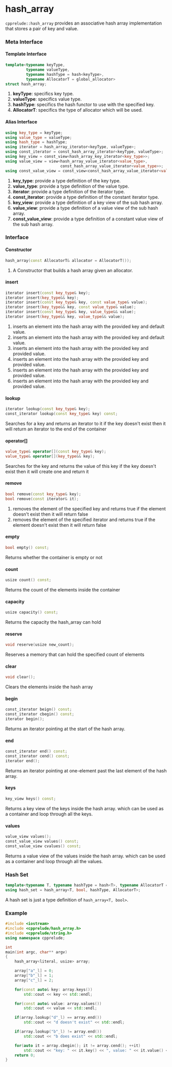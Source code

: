# hash_array

`cpprelude::hash_array` provides an associative hash array implementation that stores a pair of key and value.

### Meta Interface

#### Template Interface

```c++
template<typename keyType,
		 typename valueType,
		 typename hashType = hash<keyType>,
		 typename AllocatorT = global_allocator>
struct hash_array;
```

1. **keyType**: specifics key type.
2. **valueType**: specifics value type.
3. **hashType**: specifics the hash functor to use with the specified key.
4. **AllocatorT**: specifics the type of allocator which will be used.

#### Alias Interface

```C++
using key_type = keyType;
using value_type = valueType;
using hash_type = hashType;
using iterator = hash_array_iterator<keyType, valueType>;
using const_iterator = const_hash_array_iterator<keyType, valueType>;
using key_view = const_view<hash_array_key_iterator<key_type>>;
using value_view = view<hash_array_value_iterator<value_type>,
						const_hash_array_value_iterator<value_type>>;
using const_value_view = const_view<const_hash_array_value_iterator<value_type>>;
```

1. **key_type**: provide a type definition of the key type.
2. **value_type**: provide a type definition of the value type.
3. **iterator**: provide a type definition of the iterator type.
4. **const_iterator**: provide a type definition of the constant iterator type.
5. **key_view**: provide a type definition of a key view of the sub hash array.
6. **value_view**: provide a type definition of a value view of the sub hash array.
7. **const_value_view**: provide a type definition of a constant value view of the sub hash array.

### Interface
#### Constructor
```C++
hash_array(const AllocatorT& allocator = AllocatorT());
```

1. A Constructor that builds a hash array given an allocator.

#### insert

```C++
iterator insert(const key_type& key);
iterator insert(key_type&& key);
iterator insert(const key_type& key, const value_type& value);
iterator insert(key_type&& key, const value_type& value);
iterator insert(const key_type& key, value_type&& value);
iterator insert(key_type&& key, value_type&& value);
```

1. inserts an element into the hash array with the provided key and default value.
2. inserts an element into the hash array with the provided key and default value.
3. inserts an element into the hash array with the provided key and provided value.
4. inserts an element into the hash array with the provided key and provided value.
5. inserts an element into the hash array with the provided key and provided value.
6. inserts an element into the hash array with the provided key and provided value.

#### lookup

```C++
iterator lookup(const key_type& key);
const_iterator lookup(const key_type& key) const;
```

Searches for a key and returns an iterator to it if the key doesn't exist then it will return an iterator to the end of the container

#### operator[]

```C++
value_type& operator[](const key_type& key);
value_type& operator[](key_type&& key);
```

Searches for the key and returns the value of this key if the key doesn't exist then it will create one and return it

#### remove

```C++
bool remove(const key_type& key);
bool remove(const iterator& it);
```

1. removes the element of the specified key and returns true if the element doesn't exist then it will return false
2. removes the element of the specified iterator and returns true if the element doesn't exist then it will return false

#### empty

```C++
bool empty() const;
```

Returns whether the container is empty or not

#### count

```C++
usize count() const;
```

Returns the count of the elements inside the container

#### capacity

```C++
usize capacity() const;
```

Returns the capacity the hash_array can hold

#### reserve

```C++
void reserve(usize new_count);
```

Reserves a memory that can hold the specified count of elements

#### clear

```C++
void clear();
```

Clears the elements inside the hash array

#### begin

```C++
const_iterator beign() const;
const_iterator cbegin() const;
iterator begin();
```

Returns an iterator pointing at the start of the hash array.

#### end

```C++
const_iterator end() const;
const_iterator cend() const;
iterator end();
```

Returns an iterator pointing at one-element past the last element of the hash array.

#### keys

```C++
key_view keys() const;
```

Returns a key view of the keys inside the hash array. which can be used as a container and loop through all the keys.

#### values

```C++
value_view values();
const_value_view values() const;
const_value_view cvalues() const;
```

Returns a value view of the values inside the hash array. which can be used as a container and loop through all the values.

### Hash Set

```C++
template<typename T, typename hashType = hash<T>, typename AllocatorT = global_allocator>
using hash_set = hash_array<T, bool, hashType, AllocatorT>;
```

A hash set is just a type definition of `hash_array<T, bool>`.

### Example

```C++
#include <iostream>
#include <cpprelude/hash_array.h>
#include <cpprelude/string.h>
using namespace cpprelude;

int
main(int argc, char** argv)
{
	hash_array<literal, usize> array;

	array["a"_l] = 0;
	array["b"_l] = 1;
	array["c"_l] = 2;

	for(const auto& key: array.keys())
		std::cout << key << std::endl;

	for(const auto& value: array.values())
		std::cout << value << std::endl;

	if(array.lookup("d"_l) == array.end())
		std::cout << "d doesn't exist" << std::endl;

	if(array.lookup("b"_l) != array.end())
		std::cout << "b does exist" << std::endl;

	for(auto it = array.cbegin(); it != array.cend(); ++it)
		std::cout << "key: " << it.key() << ", value: " << it.value() << std::endl;
	return 0;
}
```
